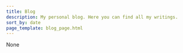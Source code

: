 ```yaml
---
title: Blog
description: My personal blog. Here you can find all my writings.
sort_by: date
page_template: blog_page.html
---
```


None
